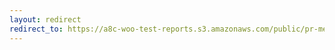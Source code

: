 ```yaml
---
layout: redirect
redirect_to: https://a8c-woo-test-reports.s3.amazonaws.com/public/pr-merge/37688/api/index.html
---
```

